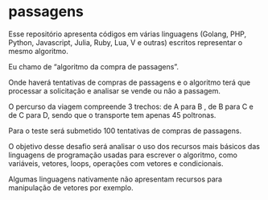 # passagens

Esse repositório apresenta códigos em várias linguagens (Golang, PHP, Python, Javascript, Julia, Ruby, Lua, V e outras) escritos representar o mesmo algoritmo.

Eu chamo de “algoritmo da compra de passagens”.

Onde haverá tentativas de compras de passagens e o algoritmo terá que processar a solicitação e analisar se vende ou não a passagem.

O percurso da viagem compreende 3 trechos: de A para B , de B para C e de C para D, sendo que o transporte tem apenas 45 poltronas.

Para o teste será submetido 100 tentativas de compras de passagens.

O objetivo desse desafio será analisar o uso dos recursos mais básicos das linguagens de programação usadas para escrever o algoritmo, como variáveis, vetores, loops, operações com vetores e condicionais.

Algumas linguagens nativamente não apresentam recursos para manipulação de vetores por exemplo.
